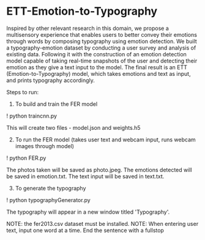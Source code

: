 # ETT-Emotion-to-Typography

Inspired by other relevant research in this domain, we propose a multisensory experience that enables users to better convey their emotions through words by composing typography using emotion detection. We built a typography-emotion dataset by conducting a user survey and analysis of existing data. Following it with the construction of an emotion detection model capable of taking real-time snapshots of the user and detecting their emotion as they give a text input to the model. The final result is an ETT (Emotion-to-Typography) model, which takes emotions and text as input, and prints typography accordingly. 

Steps to run:

1. To build and train the FER model

! python traincnn.py

This will create two files - model.json and weights.h5

2. To run the FER model (takes user text and webcam input, runs webcam images through model)

! python FER.py

The photos taken will be saved as photo.jpeg. The emotions detected will be saved in emotion.txt. The text input will be saved in text.txt.

3. To generate the typography

! python typographyGenerator.py

The typography will appear in a new window titled 'Typography'.

NOTE: the fer2013.csv dataset must be installed.
NOTE: When entering user text, input one word at a time. End the sentence with a fullstop
